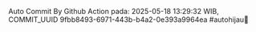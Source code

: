 Auto Commit By Github Action pada: 2025-05-18 13:29:32 WIB, COMMIT_UUID 9fbb8493-6971-443b-b4a2-0e393a9964ea #autohijau🗿
